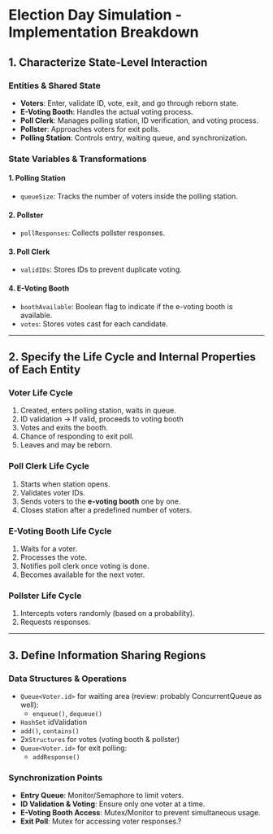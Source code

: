# Election Day Simulation - Implementation Breakdown

## 1. Characterize State-Level Interaction
### Entities & Shared State
- **Voters**: Enter, validate ID, vote, exit, and go through reborn state.
- **E-Voting Booth**: Handles the actual voting process.
- **Poll Clerk**: Manages polling station, ID verification, and voting process.
- **Pollster**: Approaches voters for exit polls.
- **Polling Station**: Controls entry, waiting queue, and synchronization.

### State Variables & Transformations
#### 1. Polling Station
- `queueSize`: Tracks the number of voters inside the polling station.
#### 2. Pollster
- `pollResponses`: Collects pollster responses.
#### 3. Poll Clerk
- `validIDs`: Stores IDs to prevent duplicate voting.
#### 4. E-Voting Booth
- `boothAvailable`: Boolean flag to indicate if the e-voting booth is available.
- `votes`: Stores votes cast for each candidate.
---

## 2. Specify the Life Cycle and Internal Properties of Each Entity
### **Voter Life Cycle**
1. Created, enters polling station, waits in queue.
2. ID validation → If valid, proceeds to voting booth
3. Votes and exits the booth.
4. Chance of responding to exit poll.
5. Leaves and may be reborn.

### **Poll Clerk Life Cycle**
1. Starts when station opens.
2. Validates voter IDs.
3. Sends voters to the **e-voting booth** one by one.
4. Closes station after a predefined number of voters.

### **E-Voting Booth Life Cycle**
1. Waits for a voter.
2. Processes the vote.
3. Notifies poll clerk once voting is done.
4. Becomes available for the next voter.

### **Pollster Life Cycle**
1. Intercepts voters randomly (based on a probability).
2. Requests responses.

---

## 3. Define Information Sharing Regions
### **Data Structures & Operations**
- `Queue<Voter.id>` for waiting area (review: probably ConcurrentQueue as well):
  - `enqueue()`, `dequeue()`
- `HashSet` idValidation
 - `add()`, `contains()`
- 2x`Structures` for votes (voting booth & pollster)
- `Queue<Voter.id>` for exit polling:
  - `addResponse()`

### **Synchronization Points**
- **Entry Queue**: Monitor/Semaphore to limit voters.
- **ID Validation & Voting**: Ensure only one voter at a time.
- **E-Voting Booth Access**: Mutex/Monitor to prevent simultaneous usage.
- **Exit Poll**: Mutex for accessing voter responses.?
